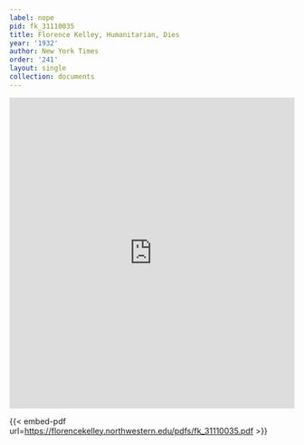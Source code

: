 ```yaml
---
label: nope
pid: fk_31110035
title: Florence Kelley, Humanitarian, Dies
year: '1932'
author: New York Times
order: '241'
layout: single
collection: documents
---
```

<iframe src="https://northwestern.app.box.com/embed/s/ul4z70cmpo7x0uxyfzgr2tnjcz4i2lr2?sortColumn=date&view=list" width="100%" height="550" frameborder="0" allowfullscreen webkitallowfullscreen msallowfullscreen></iframe>


{{< embed-pdf url=https://florencekelley.northwestern.edu/pdfs/fk_31110035.pdf >}}